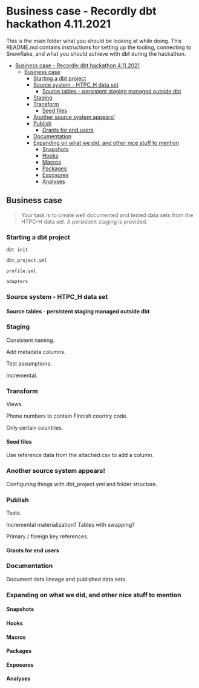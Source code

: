 # Business case - Recordly dbt hackathon 4.11.2021

This is the main folder what you should be looking at while doing. This README.md contains instructions for setting up the tooling, connecting to Snowflake, and what you should achieve with dbt during the hackathon.

- [Business case - Recordly dbt hackathon 4.11.2021](#business-case---recordly-dbt-hackathon-4112021)
  - [Business case](#business-case)
    - [Starting a dbt project](#starting-a-dbt-project)
    - [Source system - HTPC_H data set](#source-system---htpc_h-data-set)
      - [Source tables - persistent staging managed outside dbt](#source-tables---persistent-staging-managed-outside-dbt)
    - [Staging](#staging)
    - [Transform](#transform)
      - [Seed files](#seed-files)
    - [Another source system appears!](#another-source-system-appears)
    - [Publish](#publish)
      - [Grants for end users](#grants-for-end-users)
    - [Documentation](#documentation)
    - [Expanding on what we did, and other nice stuff to mention](#expanding-on-what-we-did-and-other-nice-stuff-to-mention)
      - [Snapshots](#snapshots)
      - [Hooks](#hooks)
      - [Macros](#macros)
      - [Packages](#packages)
      - [Exposures](#exposures)
      - [Analyses](#analyses)

## Business case

> Your task is to create well documented and tested data sets from the HTPC-H data set. A persistent staging is provided.

### Starting a dbt project

```dbt init```

```dbt_project.yml```

```profile.yml```

```adapters```
### Source system - HTPC_H data set

#### Source tables - persistent staging managed outside dbt

### Staging

Consistent naming.

Add metadata columns.

Test assumptions.

Incremental.

### Transform

Views.

Phone numbers to contain Finnish country code.

Only certain countries.
#### Seed files

Use reference data from the attached csv to add a column.
### Another source system appears!

Configuring things with dbt_project.yml and folder structure.

### Publish

Tests.

Incremental materialization? Tables with swapping?

Primary / foreign key references.

#### Grants for end users

### Documentation

Document data lineage and published data sets.

### Expanding on what we did, and other nice stuff to mention

#### Snapshots

#### Hooks

#### Macros

#### Packages

#### Exposures

#### Analyses